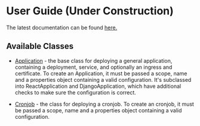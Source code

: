 # User Guide (Under Construction)

The latest documentation can be found [here.](https://pennlabs.github.io/kittyhawk/index.html)

## Available Classes

- [Application](lib/application.ts) - the base class for deploying a general application, containing a deployment, service, and optionally an ingress and certificate. To create an Application, it must be passed a scope, name and a properties object containing a valid configuration. It's subclassed into ReactApplication and DjangoApplication, which have additional checks to make sure the configuration is correct.

- [Cronjob](lib/cronjob.ts) - the class for deploying a cronjob. To create an cronjob, it must be passed a scope, name and a properties object containing a valid configuration. 